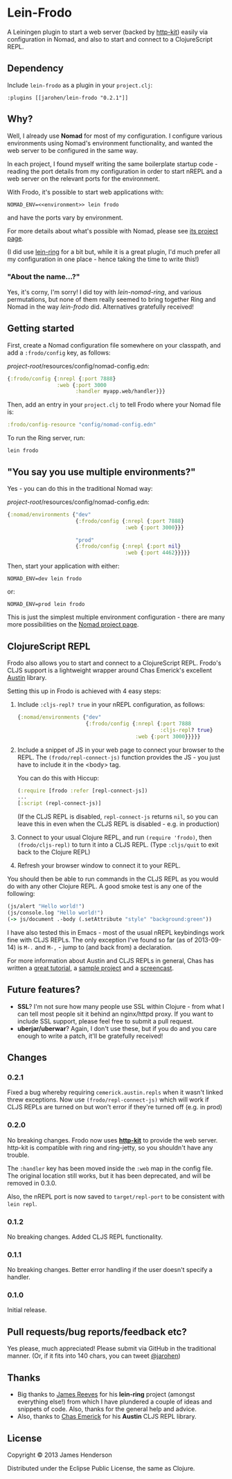 # Lein-Frodo

A Leiningen plugin to start a web server (backed by [http-kit][1])
easily via configuration in Nomad, and also to start and connect to a
ClojureScript REPL.

[1]:http://http-kit.org/index.html

## Dependency

Include `lein-frodo` as a plugin in your `project.clj`:

    :plugins [[jarohen/lein-frodo "0.2.1"]]

## Why?

Well, I already use **Nomad** for most of my configuration. I
configure various environments using Nomad's environment
functionality, and wanted the web server to be configured in the same
way.

In each project, I found myself writing the same boilerplate startup
code - reading the port details from my configuration in order to
start nREPL and a web server on the relevant ports for the
environment.

With Frodo, it's possible to start web applications with:

    NOMAD_ENV=<<environment>> lein frodo

and have the ports vary by environment.

For more details about what's possible with Nomad, please see
[its project page][1].

(I did use [lein-ring][2] for a bit but, while it is a great plugin,
I'd much prefer all my configuration in one place - hence taking the
time to write this!)

[1]: https://github.com/james-henderson/nomad
[2]: https://github.com/weavejester/lein-ring

### "About the name...?"

Yes, it's corny, I'm sorry! I did toy with *lein-nomad-ring*, and
various permutations, but none of them really seemed to bring together
Ring and Nomad in the way *lein-frodo* did. Alternatives gratefully
received!

## Getting started

First, create a Nomad configuration file somewhere on your
classpath, and add a `:frodo/config` key, as follows:

*project-root*/resources/config/nomad-config.edn:

```clojure
{:frodo/config {:nrepl {:port 7888}
                :web {:port 3000
                      :handler myapp.web/handler}}}
```
	 
Then, add an entry in your `project.clj` to tell Frodo where your
Nomad file is:

```clojure
:frodo/config-resource "config/nomad-config.edn"
```

To run the Ring server, run:

    lein frodo
	
## "You say you use multiple environments?"

Yes - you can do this in the traditional Nomad way:

*project-root*/resources/config/nomad-config.edn:

```clojure
{:nomad/environments {"dev"
	                  {:frodo/config {:nrepl {:port 7888}
                                      :web {:port 3000}}}

                      "prod"
                      {:frodo/config {:nrepl {:port nil}
                                      :web {:port 4462}}}}}
```										

Then, start your application with either:

    NOMAD_ENV=dev lein frodo
	
or:
	
	NOMAD_ENV=prod lein frodo

This is just the simplest multiple environment configuration - there
are many more possibilities on the [Nomad project page][1].

## ClojureScript REPL

Frodo also allows you to start and connect to a ClojureScript
REPL. Frodo's CLJS support is a lightweight wrapper around Chas
Emerick's excellent [Austin](https://github.com/cemerick/austin)
library.

Setting this up in Frodo is achieved with 4 easy steps:

1. Include `:cljs-repl? true` in your nREPL configuration, as follows:

   ```clojure
   {:nomad/environments {"dev"
                         {:frodo/config {:nrepl {:port 7888
         				                         :cljs-repl? true}
                                         :web {:port 3000}}}}}
   ```
										  
2. Include a snippet of JS in your web page to connect your browser to
   the REPL. The
   `(frodo/repl-connect-js)` function
   provides the JS - you just have to include it in the &lt;body&gt;
   tag.
   
   You can do this with Hiccup:
   ```clojure
   (:require [frodo :refer [repl-connect-js])
   ...
   [:script (repl-connect-js)]
   ```

   (If the CLJS REPL is disabled, `repl-connect-js` returns `nil`, so
   you can leave this in even when the CLJS REPL is disabled - e.g. in
   production)

3. Connect to your usual Clojure REPL, and run `(require 'frodo)`,
   then `(frodo/cljs-repl)` to turn it into a CLJS REPL. (Type
   `:cljs/quit` to exit back to the Clojure REPL)
   
4. Refresh your browser window to connect it to your REPL.

You should then be able to run commands in the CLJS REPL as you would
do with any other Clojure REPL. A good smoke test is any one of the
following:

```clojure
(js/alert "Hello world!")
(js/console.log "Hello world!")
(-> js/document .-body (.setAttribute "style" "background:green"))
```

I have also tested this in Emacs - most of the usual nREPL keybindings
work fine with CLJS REPLs. The only exception I've found so far (as of
2013-09-14) is `M-.` and `M-,` - jump to (and back from) a
declaration.

For more information about Austin and CLJS REPLs in general, Chas has
written a [great tutorial][1], a [sample project][2] and a
[screencast][3].

[1]: https://github.com/cemerick/austin/blob/master/README.md
[2]: https://github.com/cemerick/austin/tree/master/browser-connected-repl-sample
[3]: http://www.youtube.com/watch?v=a1Bs0pXIVXc&feature=youtu.be

## Future features?

* **SSL**? I'm not sure how many people use SSL within Clojure - from
  what I can tell most people sit it behind an nginx/httpd proxy. If
  you want to include SSL support, please feel free to submit a pull
  request.
* **uberjar/uberwar**? Again, I don't use these, but if you do and you
  care enough to write a patch, it'll be gratefully received!

## Changes

### 0.2.1

Fixed a bug whereby requiring `cemerick.austin.repls` when it wasn't
linked threw exceptions. Now use `(frodo/repl-connect-js)` which will
work if CLJS REPLs are turned on but won't error if they're turned off
(e.g. in prod)

### 0.2.0

No breaking changes. Frodo now uses [**http-kit**][1] to provide the
web server. http-kit is compatible with ring and ring-jetty, so you
shouldn't have any trouble.

The `:handler` key has been moved inside the `:web` map in the config
file. The original location still works, but it has been deprecated,
and will be removed in 0.3.0.

Also, the nREPL port is now saved to `target/repl-port` to be
consistent with `lein repl`.

### 0.1.2

No breaking changes. Added CLJS REPL functionality.

### 0.1.1

No breaking changes. Better error handling if the user doesn't specify
a handler.

### 0.1.0

Initial release.

## Pull requests/bug reports/feedback etc?

Yes please, much appreciated! Please submit via GitHub in the
traditional manner. (Or, if it fits into 140 chars, you can tweet
[@jarohen](https://twitter.com/jarohen))

## Thanks

* Big thanks to [James Reeves](https://github.com/weavejester) for his
  **lein-ring** project (amongst everything else!) from which I have
  plundered a couple of ideas and snippets of code. Also, thanks for the
  general help and advice.
* Also, thanks to [Chas Emerick](https://github.com/cemerick) for his
  **Austin** CLJS REPL library.

## License

Copyright © 2013 James Henderson

Distributed under the Eclipse Public License, the same as Clojure.

